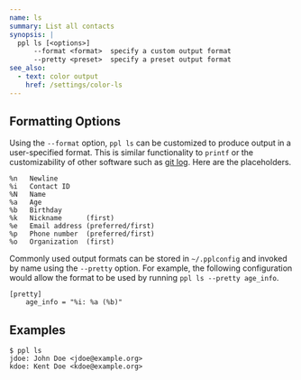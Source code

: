 ```yaml
---
name: ls
summary: List all contacts
synopsis: |
  ppl ls [<options>]
      --format <format>  specify a custom output format
      --pretty <preset>  specify a preset output format
see_also:
  - text: color output
    href: /settings/color-ls
---
```


## Formatting Options

Using the `--format` option, `ppl ls` can be customized to produce output in a
user-specified format. This is similar functionality to `printf` or the
customizability of other software such as [git
log](http://git-scm.com/docs/git-log). Here are the placeholders.

    %n   Newline
    %i   Contact ID
    %N   Name
    %a   Age
    %b   Birthday
    %k   Nickname      (first)
    %e   Email address (preferred/first)
    %p   Phone number  (preferred/first)
    %o   Organization  (first)

Commonly used output formats can be stored in `~/.pplconfig` and invoked by name
using the `--pretty` option. For example, the following configuration would
allow the format to be used by running `ppl ls --pretty age_info`.

    [pretty]
        age_info = "%i: %a (%b)"

## Examples

    $ ppl ls
    jdoe: John Doe <jdoe@example.org>
    kdoe: Kent Doe <kdoe@example.org>


